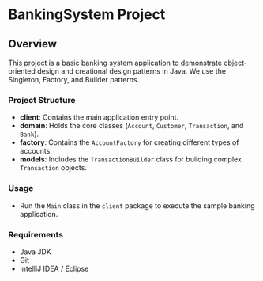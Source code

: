# BankingSystem Project

## Overview
This project is a basic banking system application to demonstrate object-oriented design and creational design patterns in Java. We use the Singleton, Factory, and Builder patterns.

### Project Structure
- **client**: Contains the main application entry point.
- **domain**: Holds the core classes (`Account`, `Customer`, `Transaction`, and `Bank`).
- **factory**: Contains the `AccountFactory` for creating different types of accounts.
- **models**: Includes the `TransactionBuilder` class for building complex `Transaction` objects.

### Usage
- Run the `Main` class in the `client` package to execute the sample banking application.

### Requirements
- Java JDK
- Git
- IntelliJ IDEA / Eclipse
